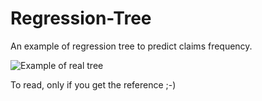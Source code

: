# Regression-Tree
An example of regression tree to predict claims frequency. 

![Example of real tree](https://github.com/william-tiritilli/Regression-Tree/assets/46381506/b24b829e-bdb7-4499-94ba-d08a22db9ea0)

To read, only if you get the reference ;-)




